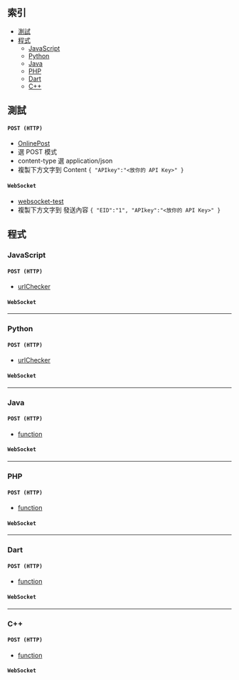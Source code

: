 ## 索引
- [測試](#測試)
- [程式](#程式)
  - [JavaScript](#JavaScript)
  - [Python](#Python)
  - [Java](#Java)
  - [PHP](#PHP)
  - [Dart](#Dart)
  - [C++](#C)

## 測試
#### `POST (HTTP)`
- [OnlinePost](https://reqbin.com/)
- 選 POST 模式
- content-type 選 application/json
- 複製下方文字到 Content
`
{
"APIkey":"<放你的 API Key>"
}
`
#### `WebSocket`
- [websocket-test](http://www.websocket-test.com/)
- 複製下方文字到 發送內容
`
{
"EID":"1",
"APIkey":"<放你的 API Key>"
}
`

## 程式
### JavaScript
#### `POST (HTTP)`
- [urlChecker](https://github.com/ExpTechTW/API/blob/%E4%B8%BB%E8%A6%81%E7%9A%84-(main)/Example/HTTP_POST/urlChecker.js)
#### `WebSocket`
-----
### Python
#### `POST (HTTP)`
- [urlChecker](https://github.com/ExpTechTW/API/blob/%E4%B8%BB%E8%A6%81%E7%9A%84-(main)/Example/HTTP_POST/urlChecker.py)
#### `WebSocket`
-----
### Java
#### `POST (HTTP)`
- [function](https://github.com/ExpTechTW/API/blob/%E4%B8%BB%E8%A6%81%E7%9A%84-(main)/Example/HTTP_POST/function.java)
#### `WebSocket`
-----
### PHP
#### `POST (HTTP)`
- [function](https://github.com/ExpTechTW/API/blob/%E4%B8%BB%E8%A6%81%E7%9A%84-(main)/Example/HTTP_POST/function.php)
#### `WebSocket`
-----
### Dart
#### `POST (HTTP)`
- [function](https://github.com/ExpTechTW/API/blob/%E4%B8%BB%E8%A6%81%E7%9A%84-(main)/Example/HTTP_POST/function.dart)
#### `WebSocket`
-----
### C++
#### `POST (HTTP)`
- [function](https://github.com/ExpTechTW/API/blob/%E4%B8%BB%E8%A6%81%E7%9A%84-(main)/Example/HTTP_POST/function.cpp)
#### `WebSocket`
